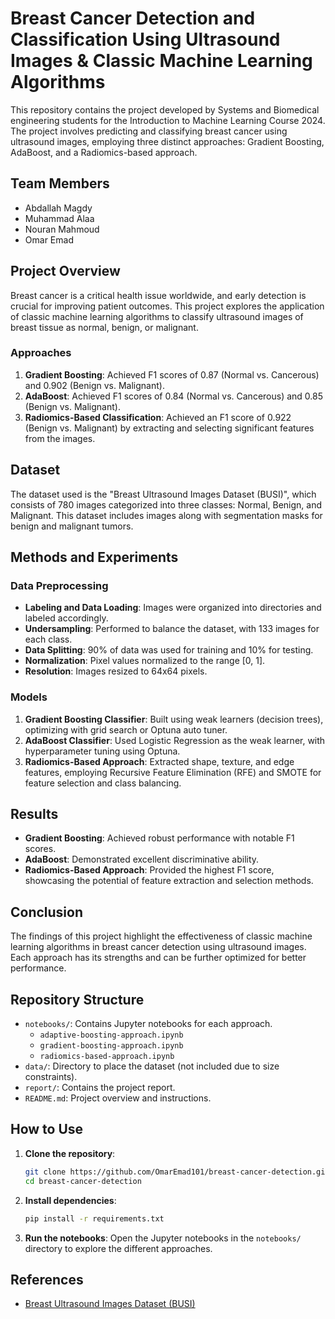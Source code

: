 
# Breast Cancer Detection and Classification Using Ultrasound Images & Classic Machine Learning Algorithms

This repository contains the project developed by Systems and Biomedical engineering students for the Introduction to Machine Learning Course 2024. The project involves predicting and classifying breast cancer using ultrasound images, employing three distinct approaches: Gradient Boosting, AdaBoost, and a Radiomics-based approach.

## Team Members
- Abdallah Magdy
- Muhammad Alaa
- Nouran Mahmoud
- Omar Emad

## Project Overview
Breast cancer is a critical health issue worldwide, and early detection is crucial for improving patient outcomes. This project explores the application of classic machine learning algorithms to classify ultrasound images of breast tissue as normal, benign, or malignant.

### Approaches
1. **Gradient Boosting**: Achieved F1 scores of 0.87 (Normal vs. Cancerous) and 0.902 (Benign vs. Malignant).
2. **AdaBoost**: Achieved F1 scores of 0.84 (Normal vs. Cancerous) and 0.85 (Benign vs. Malignant).
3. **Radiomics-Based Classification**: Achieved an F1 score of 0.922 (Benign vs. Malignant) by extracting and selecting significant features from the images.

## Dataset
The dataset used is the "Breast Ultrasound Images Dataset (BUSI)", which consists of 780 images categorized into three classes: Normal, Benign, and Malignant. This dataset includes images along with segmentation masks for benign and malignant tumors.

## Methods and Experiments
### Data Preprocessing
- **Labeling and Data Loading**: Images were organized into directories and labeled accordingly.
- **Undersampling**: Performed to balance the dataset, with 133 images for each class.
- **Data Splitting**: 90% of data was used for training and 10% for testing.
- **Normalization**: Pixel values normalized to the range [0, 1].
- **Resolution**: Images resized to 64x64 pixels.

### Models
1. **Gradient Boosting Classifier**: Built using weak learners (decision trees), optimizing with grid search or Optuna auto tuner.
2. **AdaBoost Classifier**: Used Logistic Regression as the weak learner, with hyperparameter tuning using Optuna.
3. **Radiomics-Based Approach**: Extracted shape, texture, and edge features, employing Recursive Feature Elimination (RFE) and SMOTE for feature selection and class balancing.

## Results
- **Gradient Boosting**: Achieved robust performance with notable F1 scores.
- **AdaBoost**: Demonstrated excellent discriminative ability.
- **Radiomics-Based Approach**: Provided the highest F1 score, showcasing the potential of feature extraction and selection methods.

## Conclusion
The findings of this project highlight the effectiveness of classic machine learning algorithms in breast cancer detection using ultrasound images. Each approach has its strengths and can be further optimized for better performance.

## Repository Structure
- `notebooks/`: Contains Jupyter notebooks for each approach.
  - `adaptive-boosting-approach.ipynb`
  - `gradient-boosting-approach.ipynb`
  - `radiomics-based-approach.ipynb`
- `data/`: Directory to place the dataset (not included due to size constraints).
- `report/`: Contains the project report.
- `README.md`: Project overview and instructions.

## How to Use
1. **Clone the repository**:
   ```sh
   git clone https://github.com/OmarEmad101/breast-cancer-detection.git
   cd breast-cancer-detection

2. **Install dependencies**:
   ```sh
   pip install -r requirements.txt

3. **Run the notebooks**: Open the Jupyter notebooks in the `notebooks/` directory to explore the different approaches.

## References
- [Breast Ultrasound Images Dataset (BUSI)](https://www.kaggle.com/datasets/aryashah2k/breast-ultrasound-images-dataset)
```
```

